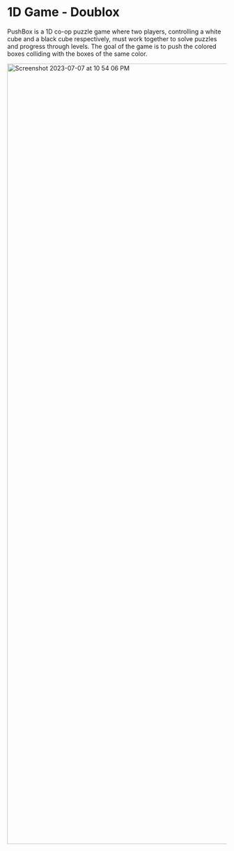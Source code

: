 # 1D Game - Doublox

PushBox is a 1D co-op puzzle game where two players, controlling a white cube and a black cube respectively, must work together to solve puzzles and progress through levels. The goal of the game is to push the colored boxes colliding with the boxes of the same color.

<img width="1789" alt="Screenshot 2023-07-07 at 10 54 06 PM" src="https://github.com/ariaxxxi/1D-Game---Push-Box/assets/87568028/05c9a030-d194-429e-a8a6-cce8d31fb252">
